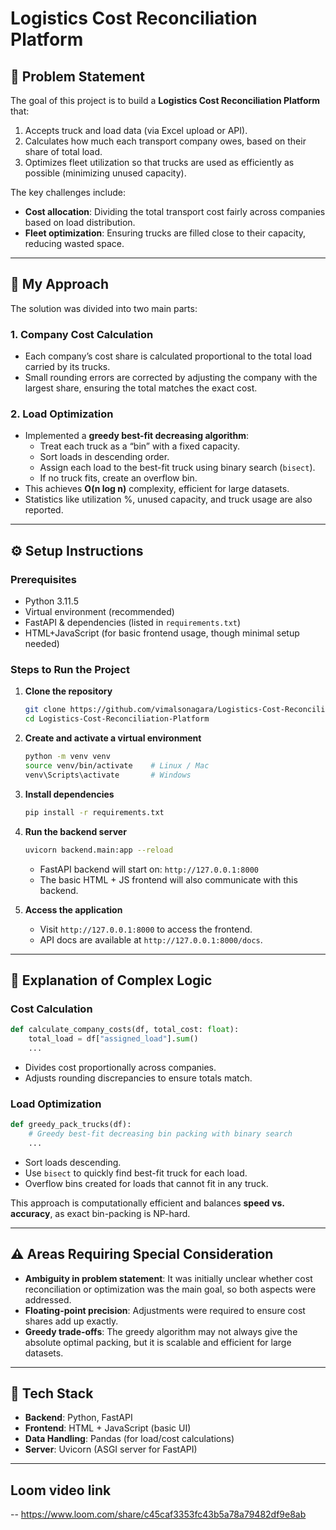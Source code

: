 # Logistics Cost Reconciliation Platform

## 📌 Problem Statement
The goal of this project is to build a **Logistics Cost Reconciliation Platform** that:
1. Accepts truck and load data (via Excel upload or API).
2. Calculates how much each transport company owes, based on their share of total load.
3. Optimizes fleet utilization so that trucks are used as efficiently as possible (minimizing unused capacity).

The key challenges include:
- **Cost allocation**: Dividing the total transport cost fairly across companies based on load distribution.
- **Fleet optimization**: Ensuring trucks are filled close to their capacity, reducing wasted space.

---

## 🚀 My Approach
The solution was divided into two main parts:

### 1. Company Cost Calculation
- Each company’s cost share is calculated proportional to the total load carried by its trucks.
- Small rounding errors are corrected by adjusting the company with the largest share, ensuring the total matches the exact cost.

### 2. Load Optimization
- Implemented a **greedy best-fit decreasing algorithm**:
  - Treat each truck as a “bin” with a fixed capacity.
  - Sort loads in descending order.
  - Assign each load to the best-fit truck using binary search (`bisect`).
  - If no truck fits, create an overflow bin.
- This achieves **O(n log n)** complexity, efficient for large datasets.
- Statistics like utilization %, unused capacity, and truck usage are also reported.

---

## ⚙️ Setup Instructions

### Prerequisites
- Python 3.11.5  
- Virtual environment (recommended)  
- FastAPI & dependencies (listed in `requirements.txt`)  
- HTML+JavaScript (for basic frontend usage, though minimal setup needed)

### Steps to Run the Project
1. **Clone the repository**  
   ```bash
   git clone https://github.com/vimalsonagara/Logistics-Cost-Reconciliation-Platform.git
   cd Logistics-Cost-Reconciliation-Platform
   ```

2. **Create and activate a virtual environment**  
   ```bash
   python -m venv venv
   source venv/bin/activate    # Linux / Mac
   venv\Scripts\activate       # Windows
   ```

3. **Install dependencies**  
   ```bash
   pip install -r requirements.txt
   ```

4. **Run the backend server**  
   ```bash
   uvicorn backend.main:app --reload
   ```
   - FastAPI backend will start on: `http://127.0.0.1:8000`
   - The basic HTML + JS frontend will also communicate with this backend.

5. **Access the application**  
   - Visit `http://127.0.0.1:8000` to access the frontend.  
   - API docs are available at `http://127.0.0.1:8000/docs`.

---

## 🧩 Explanation of Complex Logic

### Cost Calculation
```python
def calculate_company_costs(df, total_cost: float):
    total_load = df["assigned_load"].sum()
    ...
```
- Divides cost proportionally across companies.
- Adjusts rounding discrepancies to ensure totals match.

### Load Optimization
```python
def greedy_pack_trucks(df):
    # Greedy best-fit decreasing bin packing with binary search
    ...
```
- Sort loads descending.
- Use `bisect` to quickly find best-fit truck for each load.
- Overflow bins created for loads that cannot fit in any truck.

This approach is computationally efficient and balances **speed vs. accuracy**, as exact bin-packing is NP-hard.

---

## ⚠️ Areas Requiring Special Consideration
- **Ambiguity in problem statement**: It was initially unclear whether cost reconciliation or optimization was the main goal, so both aspects were addressed.  
- **Floating-point precision**: Adjustments were required to ensure cost shares add up exactly.  
- **Greedy trade-offs**: The greedy algorithm may not always give the absolute optimal packing, but it is scalable and efficient for large datasets.

---

## 📂 Tech Stack
- **Backend**: Python, FastAPI  
- **Frontend**: HTML + JavaScript (basic UI)  
- **Data Handling**: Pandas (for load/cost calculations)  
- **Server**: Uvicorn (ASGI server for FastAPI)  

---
## Loom video link ##
-- https://www.loom.com/share/c45caf3353fc43b5a78a79482df9e8ab
